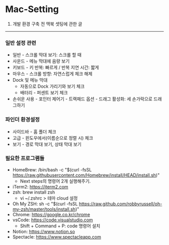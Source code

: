 # Mac-Setting
1. 개발 환경 구축 전 맥북 셋팅에 관한 글
---
### 일반 설정 관련
- 일반 - 스크롤 막대 보기: 스크롤 할 때
- 사운드 - 메뉴 막대에 음량 보기
- 키보드 - 키 반복: 빠르게 / 반복 지연 시간: 짧게
- 마우스 - 스크롤 방향: 자연스럽게 체크 해제
- Dock 및 메뉴 막대
  - 자동으로 Dock 가리기와 보기 체크
  - 배터리 - 퍼센트 보기 체크
- 손쉬운 사용 - 포인터 제어기 - 트랙패드 옵션 - 드래그 활성화: 세 손가락으로 드래그하기

### 파인더 환경설정
- 사이드바 - 홈 폴더 체크
- 고급 - 윈도우에서(이름순으로 정렬 시) 체크
- 보기 - 경로 막대 보기, 상태 막대 보기

### 필요한 프로그램들
- HomeBrew: /bin/bash -c "$(curl -fsSL https://raw.githubusercontent.com/Homebrew/install/HEAD/install.sh)"
  - Next steps의 명령어 2개 실행해주기.
- iTerm2: https://iterm2.com
- zsh: brew install zsh
  - vi ~/.zshrc > 테마 cloud 설정
- Oh My ZSH: sh -c "$(curl -fsSL https://raw.github.com/robbyrussell/oh-my-zsh/master/tools/install.sh)"
- Chrome: https://google.co.kr/chrome
- vsCode: https://code.visualstudio.com
  - Shift + Command + P: code 명령어 설치
- Notion: https://www.notion.so
- Spectacle: https://www.spectacleapp.com
